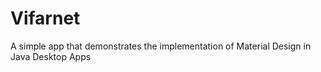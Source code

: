 # Vifarnet
A simple app that demonstrates the implementation of Material Design in Java Desktop Apps
